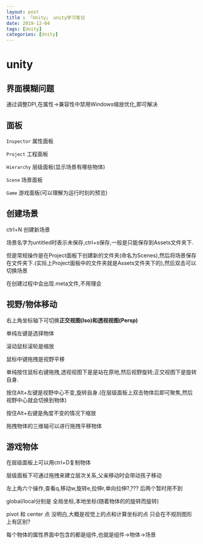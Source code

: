 ```yaml
---
layout: post
title : 「Unity」 unity学习笔记
date: 2019-12-04
tags: [Unity]
categories: [Unity]
---
```

# unity
## 界面模糊问题
通过调整DPI,在属性->兼容性中禁用Windows缩放优化,即可解决
## 面板
`Inspector` 属性面板

`Project` 工程面板

`Hierarchy` 层级面板(显示场景有哪些物体)

`Scene`  场景面板

`Game` 游戏面板(可以理解为运行时刻的预览)

## 创建场景
ctrl+N 创建新场景

场景名字为untitled时表示未保存,ctrl+s保存,一般是只能保存到Assets文件夹下.

但是常规操作是在Project面板下创建新的文件夹(命名为Scenes),然后将场景保存在文件夹下.(实际上Project面板中的文件夹就是Assets文件夹下的),然后双击可以切换场景

在创建过程中会出现.meta文件,不用理会

## 视野/物体移动

右上角坐标轴下可切换**正交视图(Iso)**和**透视视图(Persp)**

单纯左键是选择物体

滚动鼠标滚轮是缩放

鼠标中键拖拽是视野平移

单纯按住鼠标右键拖拽,透视视图下是是站在原地,然后视野旋转;正交视图下是旋转自身.

按住Alt+左键是视野中心不变,旋转自身.(在层级面板上双击物体后即可聚焦,然后视野中心就会切换到物体)

按住Alt+右键是角度不变的情况下缩放

拖拽物体的三维轴可以进行拖拽平移物体


## 游戏物体

在层级面板上可以用ctrl+D复制物体

层级面板下可通过拖拽来建立层次关系,父亲移动时会带动孩子移动

左上角六个操作,查看q,移动w,旋转e,拉伸r,单向拉伸?,??? 后两个暂时用不到

global/local分别是 全局坐标,本地坐标(随着物体的的旋转而旋转)

pivot 和 center 点 没明白,大概是视觉上的点和计算坐标的点 只会在不规则图形上有区别?

每个物体的属性界面中包含的都是组件,也就是组件->物体->场景


